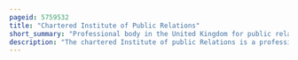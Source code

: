 ```yaml
---
pageid: 5759532
title: "Chartered Institute of Public Relations"
short_summary: "Professional body in the United Kingdom for public relations practitioners"
description: "The chartered Institute of public Relations is a professional Body in the Uk for public Relations Professionals. Founded as the Institute for Public Relations in 1948, Cipr was awarded Chartered Status by the Privy Council of the United Kingdom in 2005 and added 'Chartered' to its Name. As of late 2012 Cipr had 10095 Members. The Association provides Training and Education, publishes a Code of Conduct and Hosts Awards and Events. It is governed by a Board of Directors led by a President who is elected each Year."
---
```


